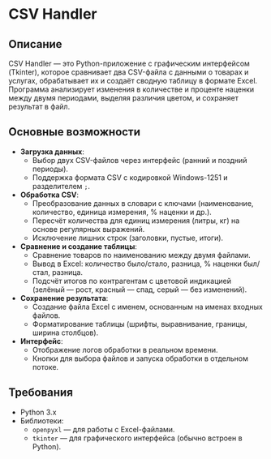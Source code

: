 # CSV Handler

## Описание
CSV Handler — это Python-приложение с графическим интерфейсом (Tkinter), которое сравнивает два CSV-файла с данными о товарах и услугах, обрабатывает их и создаёт сводную таблицу в формате Excel. Программа анализирует изменения в количестве и проценте наценки между двумя периодами, выделяя различия цветом, и сохраняет результат в файл.

## Основные возможности
- **Загрузка данных**:
  - Выбор двух CSV-файлов через интерфейс (ранний и поздний периоды).
  - Поддержка формата CSV с кодировкой Windows-1251 и разделителем `;`.
- **Обработка CSV**:
  - Преобразование данных в словари с ключами (наименование, количество, единица измерения, % наценки и др.).
  - Пересчёт количества для единиц измерения (литры, кг) на основе регулярных выражений.
  - Исключение лишних строк (заголовки, пустые, итоги).
- **Сравнение и создание таблицы**:
  - Сравнение товаров по наименованию между двумя файлами.
  - Вывод в Excel: количество было/стало, разница, % наценки был/стал, разница.
  - Подсчёт итогов по контрагентам с цветовой индикацией (зелёный — рост, красный — спад, серый — без изменений).
- **Сохранение результата**:
  - Создание файла Excel с именем, основанным на именах входных файлов.
  - Форматирование таблицы (шрифты, выравнивание, границы, ширина столбцов).
- **Интерфейс**:
  - Отображение логов обработки в реальном времени.
  - Кнопки для выбора файлов и запуска обработки в отдельном потоке.

## Требования
- Python 3.x
- Библиотеки:
  - `openpyxl` — для работы с Excel-файлами.
  - `tkinter` — для графического интерфейса (обычно встроен в Python).
